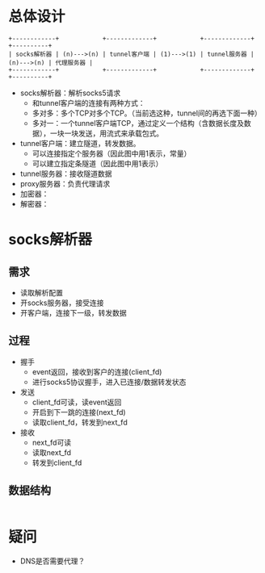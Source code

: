 

# 总体设计
```
+------------+            +-------------+            +-------------+            +----------+
| socks解析器 | (n)--->(n) | tunnel客户端 | (1)--->(1) | tunnel服务器 | (n)--->(n) | 代理服务器 |
+------------+            +-------------+            +-------------+            +----------+
```
* socks解析器：解析socks5请求
  * 和tunnel客户端的连接有两种方式：
  * 多对多：多个TCP对多个TCP。（当前选这种，tunnel间的再选下面一种）
  * 多对一：一个tunnel客户端TCP，通过定义一个结构（含数据长度及数据），一块一块发送，用流式来承载包式。
* tunnel客户端：建立隧道，转发数据。
  * 可以连接指定个服务器（因此图中用1表示，常量）
  * 可以建立指定条隧道（因此图中用1表示）
* tunnel服务器：接收隧道数据
* proxy服务器：负责代理请求
* 加密器：
* 解密器：

# socks解析器
## 需求
* 读取解析配置
* 开socks服务器，接受连接
* 开客户端，连接下一级，转发数据

## 过程
* 握手
  * event返回，接收到客户的连接(client_fd)
  * 进行socks5协议握手，进入已连接/数据转发状态
* 发送
  * client_fd可读，读event返回
  * 开启到下一跳的连接(next_fd)
  * 读取client_fd，转发到next_fd
* 接收
  * next_fd可读
  * 读取next_fd
  * 转发到client_fd

## 数据结构
```c

```

# 疑问
* DNS是否需要代理？
